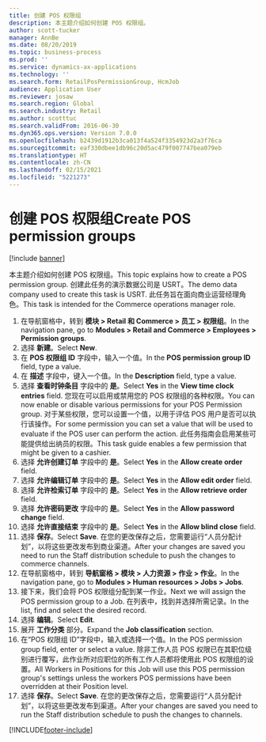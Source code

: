 ```yaml
---
title: 创建 POS 权限组
description: 本主题介绍如何创建 POS 权限组。
author: scott-tucker
manager: AnnBe
ms.date: 08/20/2019
ms.topic: business-process
ms.prod: ''
ms.service: dynamics-ax-applications
ms.technology: ''
ms.search.form: RetailPosPermissionGroup, HcmJob
audience: Application User
ms.reviewer: josaw
ms.search.region: Global
ms.search.industry: Retail
ms.author: scotttuc
ms.search.validFrom: 2016-06-30
ms.dyn365.ops.version: Version 7.0.0
ms.openlocfilehash: b2439d1912b3ca013f4a524f3354923d2a3f76ca
ms.sourcegitcommit: eaf330dbee1db96c20d5ac479f007747bea079eb
ms.translationtype: HT
ms.contentlocale: zh-CN
ms.lasthandoff: 02/15/2021
ms.locfileid: "5221273"
---
```

# <a name="create-pos-permission-groups"></a><span data-ttu-id="91695-103">创建 POS 权限组</span><span class="sxs-lookup"><span data-stu-id="91695-103">Create POS permission groups</span></span>

[!include [banner](../includes/banner.md)]

<span data-ttu-id="91695-104">本主题介绍如何创建 POS 权限组。</span><span class="sxs-lookup"><span data-stu-id="91695-104">This topic explains how to create a POS permission group.</span></span> <span data-ttu-id="91695-105">创建此任务的演示数据公司是 USRT。</span><span class="sxs-lookup"><span data-stu-id="91695-105">The demo data company used to create this task is USRT.</span></span> <span data-ttu-id="91695-106">此任务旨在面向商业运营经理角色。</span><span class="sxs-lookup"><span data-stu-id="91695-106">This task is intended for the Commerce operations manager role.</span></span>

1. <span data-ttu-id="91695-107">在导航窗格中，转到 **模块 > Retail 和 Commerce > 员工 > 权限组**。</span><span class="sxs-lookup"><span data-stu-id="91695-107">In the navigation pane, go to **Modules > Retail and Commerce > Employees > Permission groups**.</span></span>
2. <span data-ttu-id="91695-108">选择 **新建**。</span><span class="sxs-lookup"><span data-stu-id="91695-108">Select **New**.</span></span>
3. <span data-ttu-id="91695-109">在 **POS 权限组 ID** 字段中，输入一个值。</span><span class="sxs-lookup"><span data-stu-id="91695-109">In the **POS permission group ID** field, type a value.</span></span>
4. <span data-ttu-id="91695-110">在 **描述** 字段中，键入一个值。</span><span class="sxs-lookup"><span data-stu-id="91695-110">In the **Description** field, type a value.</span></span>
5. <span data-ttu-id="91695-111">选择 **查看时钟条目** 字段中的 **是**。</span><span class="sxs-lookup"><span data-stu-id="91695-111">Select **Yes** in the **View time clock entries** field.</span></span> <span data-ttu-id="91695-112">您现在可以启用或禁用您的 POS 权限组的各种权限。</span><span class="sxs-lookup"><span data-stu-id="91695-112">You can now enable or disable various permissions for your POS Permission group.</span></span> <span data-ttu-id="91695-113">对于某些权限，您可以设置一个值，以用于评估 POS 用户是否可以执行该操作。</span><span class="sxs-lookup"><span data-stu-id="91695-113">For some permission you can set a value that will be used to evaluate if the POS user can perform the action.</span></span> <span data-ttu-id="91695-114">此任务指南会启用某些可能提供给出纳员的权限。</span><span class="sxs-lookup"><span data-stu-id="91695-114">This task guide enables a few permission that might be given to a cashier.</span></span>  
6. <span data-ttu-id="91695-115">选择 **允许创建订单** 字段中的 **是**。</span><span class="sxs-lookup"><span data-stu-id="91695-115">Select **Yes** in the **Allow create order** field.</span></span>
7. <span data-ttu-id="91695-116">选择 **允许编辑订单** 字段中的 **是**。</span><span class="sxs-lookup"><span data-stu-id="91695-116">Select **Yes** in the **Allow edit order** field.</span></span>
8. <span data-ttu-id="91695-117">选择 **允许检索订单** 字段中的 **是**。</span><span class="sxs-lookup"><span data-stu-id="91695-117">Select **Yes** in the **Allow retrieve order** field.</span></span>
9. <span data-ttu-id="91695-118">选择 **允许密码更改** 字段中的 **是**。</span><span class="sxs-lookup"><span data-stu-id="91695-118">Select **Yes** in the **Allow password change** field.</span></span>
10. <span data-ttu-id="91695-119">选择 **允许直接结束** 字段中的 **是**。</span><span class="sxs-lookup"><span data-stu-id="91695-119">Select **Yes** in the **Allow blind close** field.</span></span>
11. <span data-ttu-id="91695-120">选择 **保存**。</span><span class="sxs-lookup"><span data-stu-id="91695-120">Select **Save**.</span></span> <span data-ttu-id="91695-121">在您的更改保存之后，您需要运行“人员分配计划”，以将这些更改发布到商业渠道。</span><span class="sxs-lookup"><span data-stu-id="91695-121">After your changes are saved you need to run the Staff distribution schedule to push the changes to commerce channels.</span></span> 
12. <span data-ttu-id="91695-122">在导航窗格中，转到 **导航窗格 > 模块 > 人力资源 > 作业 > 作业**。</span><span class="sxs-lookup"><span data-stu-id="91695-122">In the navigation pane, go to **Modules > Human resources > Jobs > Jobs**.</span></span>
13. <span data-ttu-id="91695-123">接下来，我们会将 POS 权限组分配到某一作业。</span><span class="sxs-lookup"><span data-stu-id="91695-123">Next we will assign the POS permission group to a Job.</span></span> <span data-ttu-id="91695-124">在列表中，找到并选择所需记录。</span><span class="sxs-lookup"><span data-stu-id="91695-124">In the list, find and select the desired record.</span></span>
14. <span data-ttu-id="91695-125">选择 **编辑**。</span><span class="sxs-lookup"><span data-stu-id="91695-125">Select **Edit**.</span></span>
15. <span data-ttu-id="91695-126">展开 **工作分类** 部分。</span><span class="sxs-lookup"><span data-stu-id="91695-126">Expand the **Job classification** section.</span></span>
16. <span data-ttu-id="91695-127">在“POS 权限组 ID”字段中，输入或选择一个值。</span><span class="sxs-lookup"><span data-stu-id="91695-127">In the POS permission group field, enter or select a value.</span></span> <span data-ttu-id="91695-128">除非工作人员 POS 权限已在其职位级别进行覆写，此作业所对应职位的所有工作人员都将使用此 POS 权限组的设置。</span><span class="sxs-lookup"><span data-stu-id="91695-128">All Workers in Positions for this Job will use this POS permission group's settings unless the workers POS permissions have been overridden at their Position level.</span></span>  
17. <span data-ttu-id="91695-129">选择 **保存**。</span><span class="sxs-lookup"><span data-stu-id="91695-129">Select **Save**.</span></span> <span data-ttu-id="91695-130">在您的更改保存之后，您需要运行“人员分配计划”，以将这些更改发布到渠道。</span><span class="sxs-lookup"><span data-stu-id="91695-130">After your changes are saved you need to run the Staff distribution schedule to push the changes to channels.</span></span>  



[!INCLUDE[footer-include](../../includes/footer-banner.md)]